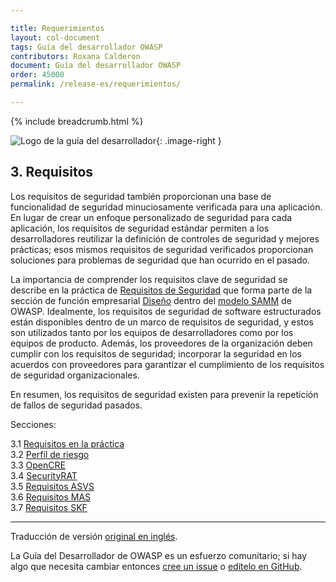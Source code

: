 ```yaml
---

title: Requerimientos
layout: col-document
tags: Guía del desarrollador OWASP
contributors: Roxana Calderon
document: Guía del desarrollador OWASP
order: 45000
permalink: /release-es/requerimientos/

---
```


{% include breadcrumb.html %}

<style type="text/css">
.image-right {
  height: 180px;
  display: block;
  margin-left: auto;
  margin-right: auto;
  float: right;
}
</style>

![Logo de la guía del desarrollador](../../assets/images/dg_logo.png "Guía del desarrollador OWASP"){: .image-right }

## 3. Requisitos

Los requisitos de seguridad también proporcionan una base de funcionalidad de seguridad minuciosamente verificada para una aplicación.
En lugar de crear un enfoque personalizado de seguridad para cada aplicación,
los requisitos de seguridad estándar permiten a los desarrolladores reutilizar la definición de controles de seguridad y mejores prácticas;
esos mismos requisitos de seguridad verificados proporcionan soluciones para problemas de seguridad que han ocurrido en el pasado.

La importancia de comprender los requisitos clave de seguridad se describe en la práctica de [Requisitos de Seguridad][sammdsr]
que forma parte de la sección de función empresarial [Diseño][sammd] dentro del [modelo SAMM][samm] de OWASP.
Idealmente, los requisitos de seguridad de software estructurados están disponibles dentro de un marco de requisitos de seguridad,
y estos son utilizados tanto por los equipos de desarrolladores como por los equipos de producto.
Además, los proveedores de la organización deben cumplir con los requisitos de seguridad;
incorporar la seguridad en los acuerdos con proveedores para garantizar el cumplimiento de los requisitos de seguridad organizacionales.

En resumen, los requisitos de seguridad existen para prevenir la repetición de fallos de seguridad pasados.

Secciones:

3.1 [Requisitos en la práctica](01-requirements.md)  
3.2 [Perfil de riesgo](02-risk.md)  
3.3 [OpenCRE](03-opencre.md)  
3.4 [SecurityRAT](04-security-rat.md)  
3.5 [Requisitos ASVS](05-asvs.md)  
3.6 [Requisitos MAS](06-mas.md)  
3.7 [Requisitos SKF](07-skf.md)  

----
Traducción de versión [original en inglés][release0500].

La Guía del Desarrollador de OWASP es un esfuerzo comunitario; si hay algo que necesita cambiar
entonces [cree un issue][issue0500] o [edítelo en GitHub][edit0500].

[release0500]: https://github.com/OWASP/www-project-developer-guide/blob/main/release/05-requirements/toc.md
[edit0500]: https://github.com/OWASP/www-project-developer-guide/blob/main/draft/05-requirements/toc.md
[issue0500]: https://github.com/OWASP/www-project-developer-guide/issues/new?labels=enhancement&template=request.md&title=Update:%2005-requirements/00-toc
[samm]: https://owaspsamm.org/about/
[sammd]: https://owaspsamm.org/model/design/
[sammdsr]: https://owaspsamm.org/model/design/security-requirements/
